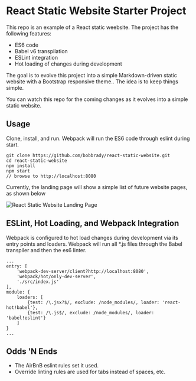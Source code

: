 # React Static Website Starter Project
This repo is an example of a React static weebsite.  The project has the following features:
* ES6 code
* Babel v6 transpilation
* ESLint integration
* Hot loading of changes during development

The goal is to evolve this project into a simple Markdown-driven static website with a Bootstrap responsive theme.. The idea is to keep things simple.

You can watch this repo for the coming changes as it evolves into a simple
static website.

Usage
-----

Clone, install, and run.  Webpack will run the ES6 code through eslint during start.
```
git clone https://github.com/bobbrady/react-static-website.git
cd react-static-website
npm install
npm start
// browse to http://localhost:8080
```
Currently, the landing page will show a simple list of future website pages, as shown below

![React Static Website Landing Page](https://cloud.githubusercontent.com/assets/9534794/17646320/752403f0-6192-11e6-839c-af483d68967e.png)

ESLint, Hot Loading, and Webpack Integration
-----
Webpack is configured to hot load changes during development via its entry points and loaders.  Webpack will run all *.js files through the Babel transpiler and then the es6 linter.
```
...
entry: [
	'webpack-dev-server/client?http://localhost:8080',
	'webpack/hot/only-dev-server',
	'./src/index.js'
],
module: {
	loaders: [
		{test: /\.jsx?$/, exclude: /node_modules/, loader: 'react-hot!babel'},
		{test: /\.js$/, exclude: /node_modules/, loader: 'babel!eslint'}
	]
}
...
```

Odds 'N Ends
-----
* The AirBnB eslint rules set it used.
* Override linting rules are used for tabs instead of spaces, etc.
